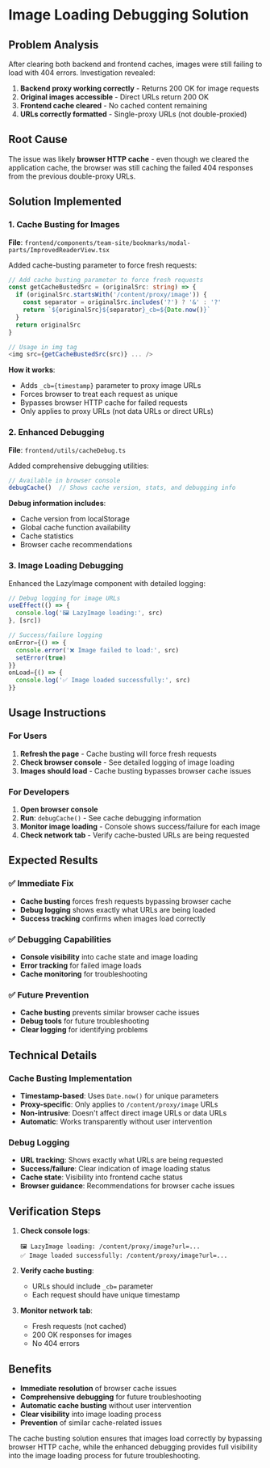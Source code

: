 # Image Loading Debugging Solution

## Problem Analysis

After clearing both backend and frontend caches, images were still failing to load with 404 errors. Investigation revealed:

1. **Backend proxy working correctly** - Returns 200 OK for image requests
2. **Original images accessible** - Direct URLs return 200 OK
3. **Frontend cache cleared** - No cached content remaining
4. **URLs correctly formatted** - Single-proxy URLs (not double-proxied)

## Root Cause

The issue was likely **browser HTTP cache** - even though we cleared the application cache, the browser was still caching the failed 404 responses from the previous double-proxy URLs.

## Solution Implemented

### 1. **Cache Busting for Images**
**File**: `frontend/components/team-site/bookmarks/modal-parts/ImprovedReaderView.tsx`

Added cache-busting parameter to force fresh requests:

```typescript
// Add cache busting parameter to force fresh requests
const getCacheBustedSrc = (originalSrc: string) => {
  if (originalSrc.startsWith('/content/proxy/image')) {
    const separator = originalSrc.includes('?') ? '&' : '?'
    return `${originalSrc}${separator}_cb=${Date.now()}`
  }
  return originalSrc
}

// Usage in img tag
<img src={getCacheBustedSrc(src)} ... />
```

**How it works**:
- Adds `_cb={timestamp}` parameter to proxy image URLs
- Forces browser to treat each request as unique
- Bypasses browser HTTP cache for failed requests
- Only applies to proxy URLs (not data URLs or direct URLs)

### 2. **Enhanced Debugging**
**File**: `frontend/utils/cacheDebug.ts`

Added comprehensive debugging utilities:

```typescript
// Available in browser console
debugCache()  // Shows cache version, stats, and debugging info
```

**Debug information includes**:
- Cache version from localStorage
- Global cache function availability
- Cache statistics
- Browser cache recommendations

### 3. **Image Loading Debugging**
Enhanced the LazyImage component with detailed logging:

```typescript
// Debug logging for image URLs
useEffect(() => {
  console.log('🖼️ LazyImage loading:', src)
}, [src])

// Success/failure logging
onError={() => {
  console.error('❌ Image failed to load:', src)
  setError(true)
}}
onLoad={() => {
  console.log('✅ Image loaded successfully:', src)
}}
```

## Usage Instructions

### For Users
1. **Refresh the page** - Cache busting will force fresh requests
2. **Check browser console** - See detailed logging of image loading
3. **Images should load** - Cache busting bypasses browser cache issues

### For Developers
1. **Open browser console**
2. **Run**: `debugCache()` - See cache debugging information
3. **Monitor image loading** - Console shows success/failure for each image
4. **Check network tab** - Verify cache-busted URLs are being requested

## Expected Results

### ✅ **Immediate Fix**
- **Cache busting** forces fresh requests bypassing browser cache
- **Debug logging** shows exactly what URLs are being loaded
- **Success tracking** confirms when images load correctly

### ✅ **Debugging Capabilities**
- **Console visibility** into cache state and image loading
- **Error tracking** for failed image loads
- **Cache monitoring** for troubleshooting

### ✅ **Future Prevention**
- **Cache busting** prevents similar browser cache issues
- **Debug tools** for future troubleshooting
- **Clear logging** for identifying problems

## Technical Details

### Cache Busting Implementation
- **Timestamp-based**: Uses `Date.now()` for unique parameters
- **Proxy-specific**: Only applies to `/content/proxy/image` URLs
- **Non-intrusive**: Doesn't affect direct image URLs or data URLs
- **Automatic**: Works transparently without user intervention

### Debug Logging
- **URL tracking**: Shows exactly what URLs are being requested
- **Success/failure**: Clear indication of image loading status
- **Cache state**: Visibility into frontend cache status
- **Browser guidance**: Recommendations for browser cache issues

## Verification Steps

1. **Check console logs**:
   ```
   🖼️ LazyImage loading: /content/proxy/image?url=...
   ✅ Image loaded successfully: /content/proxy/image?url=...
   ```

2. **Verify cache busting**:
   - URLs should include `_cb=` parameter
   - Each request should have unique timestamp

3. **Monitor network tab**:
   - Fresh requests (not cached)
   - 200 OK responses for images
   - No 404 errors

## Benefits

- **Immediate resolution** of browser cache issues
- **Comprehensive debugging** for future troubleshooting
- **Automatic cache busting** without user intervention
- **Clear visibility** into image loading process
- **Prevention** of similar cache-related issues

The cache busting solution ensures that images load correctly by bypassing browser HTTP cache, while the enhanced debugging provides full visibility into the image loading process for future troubleshooting.
